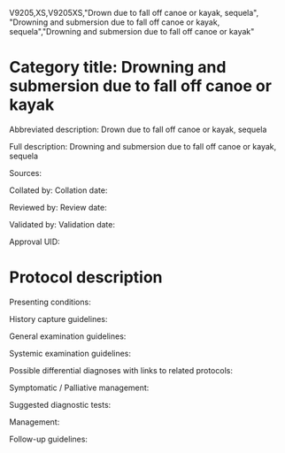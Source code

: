 V9205,XS,V9205XS,"Drown due to fall off canoe or kayak, sequela", "Drowning and submersion due to fall off canoe or kayak, sequela","Drowning and submersion due to fall off canoe or kayak"
# Category title: Drowning and submersion due to fall off canoe or kayak

Abbreviated description: Drown due to fall off canoe or kayak, sequela

Full description: Drowning and submersion due to fall off canoe or kayak, sequela

Sources:

Collated by:
Collation date:

Reviewed by:
Review date:

Validated by:
Validation date:

Approval UID:

# Protocol description

Presenting conditions:

History capture guidelines:

General examination guidelines:

Systemic examination guidelines:

Possible differential diagnoses with links to related protocols:

Symptomatic / Palliative management:

Suggested diagnostic tests:

Management:

Follow-up guidelines:
